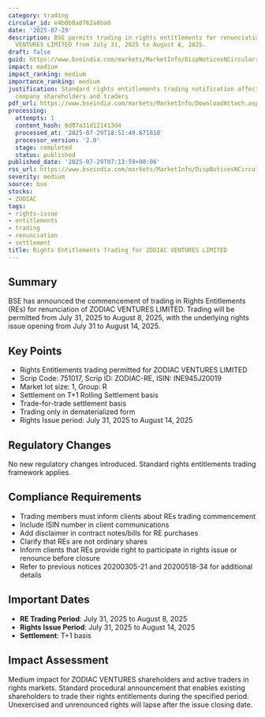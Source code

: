 ```yaml
---
category: trading
circular_id: e4b0b8a0762a8ba0
date: '2025-07-29'
description: BSE permits trading in rights entitlements for renunciation of ZODIAC
  VENTURES LIMITED from July 31, 2025 to August 8, 2025.
draft: false
guid: https://www.bseindia.com/markets/MarketInfo/DispNoticesNCirculars.aspx?Noticeid={49715466-9A31-4B9D-918E-DE3E707E6E06}&noticeno=20250729-5&dt=07/29/2025&icount=5&totcount=71&flag=0
impact: medium
impact_ranking: medium
importance_ranking: medium
justification: Standard rights entitlements trading notification affecting specific
  company shareholders and traders
pdf_url: https://www.bseindia.com/markets/MarketInfo/DownloadAttach.aspx?id=20250729-5&attachedId=
processing:
  attempts: 1
  content_hash: 6d07a31d121413d4
  processed_at: '2025-07-29T18:51:49.671010'
  processor_version: '2.0'
  stage: completed
  status: published
published_date: '2025-07-29T07:13:59+00:00'
rss_url: https://www.bseindia.com/markets/MarketInfo/DispNoticesNCirculars.aspx?Noticeid={49715466-9A31-4B9D-918E-DE3E707E6E06}&noticeno=20250729-5&dt=07/29/2025&icount=5&totcount=71&flag=0
severity: medium
source: bse
stocks:
- ZODIAC
tags:
- rights-issue
- entitlements
- trading
- renunciation
- settlement
title: Rights Entitlements Trading for ZODIAC VENTURES LIMITED
---
```


## Summary

BSE has announced the commencement of trading in Rights Entitlements (REs) for renunciation of ZODIAC VENTURES LIMITED. Trading will be permitted from July 31, 2025 to August 8, 2025, with the underlying rights issue opening from July 31 to August 14, 2025.

## Key Points

- Rights Entitlements trading permitted for ZODIAC VENTURES LIMITED
- Scrip Code: 751017, Scrip ID: ZODIAC-RE, ISIN: INE945J20019
- Market lot size: 1, Group: R
- Settlement on T+1 Rolling Settlement basis
- Trade-for-trade settlement basis
- Trading only in dematerialized form
- Rights Issue period: July 31, 2025 to August 14, 2025

## Regulatory Changes

No new regulatory changes introduced. Standard rights entitlements trading framework applies.

## Compliance Requirements

- Trading members must inform clients about REs trading commencement
- Include ISIN number in client communications
- Add disclaimer in contract notes/bills for RE purchases
- Clarify that REs are not ordinary shares
- Inform clients that REs provide right to participate in rights issue or renounce before closure
- Refer to previous notices 20200305-21 and 20200518-34 for additional details

## Important Dates

- **RE Trading Period**: July 31, 2025 to August 8, 2025
- **Rights Issue Period**: July 31, 2025 to August 14, 2025
- **Settlement**: T+1 basis

## Impact Assessment

Medium impact for ZODIAC VENTURES shareholders and active traders in rights markets. Standard procedural announcement that enables existing shareholders to trade their rights entitlements during the specified period. Unexercised and unrenounced rights will lapse after the issue closing date.